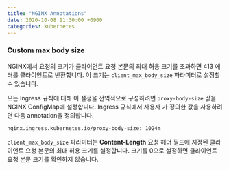 ```yaml
---
title: "NGINX Annotations"
date: 2020-10-08 11:30:00 +0900
categories: kubernetes
---
```


### Custom max body size
NGINX에서 요청의 크기가 클라이언트 요청 본문의 최대 허용 크기를 초과하면 413 에러를 클라이언트로 반환합니다. 이 크기는 `client_max_body_size` 파라미터로 설정할 수 있습니다.

모든 Ingress 규칙에 대해 이 설정을 전역적으로 구성하려면 `proxy-body-size` 값을 NGINX ConfigMap에 설정합니다. Ingress 규칙에서 사용자 가 정의한 값을 사용하려면 다음 annotation을 정의합니다.
```
nginx.ingress.kubernetes.io/proxy-body-size: 1024m
```
`client_max_body_size` 파라미터는 **Content-Length** 요청 헤더 필드에 지정된 클라이언트 요청 본문의 최대 허용 크기를 설정합니다.
크기를 0으로 설정하면 클라이언트 요청 본문 크기를 확인하지 않습니다.

[kubernetes NGINX annotations]: https://kubernetes.github.io/ingress-nginx/user-guide/nginx-configuration/annotations/#custom-max-body-size
[NGINX client_max_body_size]: http://nginx.org/en/docs/http/ngx_http_core_module.html#client_max_body_size
